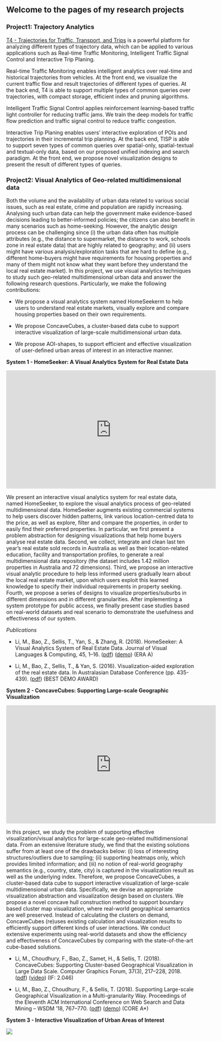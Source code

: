 ## Welcome to the pages of my research projects

### Project1: Trajectory Analytics
[T4 - Trajectories for Traffic, Transport, and Trips](https://t4research.github.io/) is a powerful platform for analyzing different types of trajectory data, which can be applied to various applications such as Real-time Traffic Monitoring, Intelligent Traffic Signal Control and Interactive Trip Planing.

Real-time Traffic Monitoring enables intelligent analytics over real-time and historical trajectories from vehicles. At the front end, we visualize the current traffic flow and result trajectories of different types of queries. At the back end, T4 is able to support multiple types of common queries over trajectories, with compact storage, efficient index and pruning algorithms.

Intelligent Traffic Signal Control applies reinforcement learning-based traffic light controller for reducing traffic jams. We train the deep models for traffic flow prediction and traffic signal control to reduce traffic congestion.

Interactive Trip Planing enables users’ interactive exploration of POIs and trajectories in their incremental trip planning. At the back end, TISP is able to support seven types of common queries over spatial-only, spatial-textual and textual-only data, based on our proposed unified indexing and search paradigm. At the front end, we propose novel visualization designs to present the result of different types of queries.

### Project2: Visual Analytics of Geo-related multidimensional data
Both the volume and the availability of urban data related to various social issues, such as real estate, crime and population are rapidly increasing. Analysing such urban data can help the government make evidence-based decisions leading to better-informed policies; the citizens can also benefit in many scenarios such as home-seeking. However, the analytic design process can be challenging since (i) the urban data often has multiple attributes (e.g., the distance to supermarket, the distance to work, schools zone in real estate data) that are highly related to geography; and (ii) users might have various analysis/exploration tasks that are hard to define (e.g., different home-buyers might have requirements for housing properties and many of them might not know what they want before they understand the local real estate market). In this project, we use visual analytics techniques to study such geo-related multidimensional urban data and answer the following research questions. Particularly, we make the following contributions:

- We propose a visual analytics system named HomeSeekerm to help users to understand real estate markets, visually explore and compare housing properties based on their own requirements.

- We propose ConcaveCubes, a cluster-based data cube to support interactive visualization of large-scale multidimensional urban data.

- We propose AOI-shapes, to support efficient and effective visualization of user-defined urban areas of interest in an interactive manner.

**System 1 - HomeSeeker: A Visual Analytics System for Real Estate Data**

<center><iframe width="560" height="315" src="https://www.youtube.com/embed/aIO9Y-ebLBo" frameborder="0" allow="accelerometer; autoplay; encrypted-media; gyroscope; picture-in-picture" allowfullscreen></iframe></center>


We present an interactive visual analytics system for real estate data, named HomeSeeker, to explore the visual analytics process of geo-related multidimensional data. HomeSeeker augments existing commercial systems to help users discover hidden patterns, link various location-centred data to the price, as well as explore, filter and compare the properties, in order to easily find their preferred properties. In particular, we first present a problem abstraction for designing visualizations that help home buyers analyse real estate data. Second, we collect, integrate and clean last ten year’s real estate sold records in Australia as well as their location-related education, facility and transportation profiles, to generate a real multidimensional data repository (the dataset includes 1.42 million properties in Australia and 72 dimensions). Third, we propose an interactive visual analytic procedure to help less informed users gradually learn about the local real estate market, upon which users exploit this learned knowledge to specify their individual requirements in property seeking. Fourth, we propose a series of designs to visualize properties/suburbs in different dimensions and in different granularities. After implementing a system prototype for public access, we finally present case studies based on real-world datasets and real scenario to demonstrate the usefulness and effectiveness of our system.

*Publications*

- Li, M., Bao, Z., Sellis, T., Yan, S., & Zhang, R. (2018). HomeSeeker: A Visual Analytics System of Real Estate Data. Journal of Visual Languages & Computing, 45, 1–16. ([pdf](http://mingzhaoli.net/wp-content/uploads/2018/08/2018-HomeSeeker-A-Visual-Analytics-System-of-Real-Estate-Data.pdf)) ([demo](http://115.146.89.158/)) (ERA A)

- Li, M., Bao, Z., Sellis, T., & Yan, S. (2016). Visualization-aided exploration of the real estate data. In Australasian Database Conference (pp. 435-439). ([pdf](http://mingzhaoli.net/wp-content/uploads/2018/08/2016-HomeSeeker-Demo-ADC-2016.pdf)) (BEST DEMO AWARD)

**System 2 - ConcaveCubes: Supporting Large-scale Geographic Visualization**

<center><iframe width="560" height="315" src="https://www.youtube.com/embed/a5a-FSleKFk" frameborder="0" allow="accelerometer; autoplay; encrypted-media; gyroscope; picture-in-picture" allowfullscreen></iframe></center>


In this project, we study the problem of supporting effective visualization/visual analytics for large-scale geo-related multidimensional data. From an extensive literature study, we find that the existing solutions suffer from at least one of the drawbacks below: (i) loss of interesting structures/outliers due to sampling; (ii) supporting heatmaps only, which provides limited information; and (iii) no notion of real-world geography semantics (e.g., country, state, city) is captured in the visualization result as well as the underlying index. Therefore, we propose ConcaveCubes, a cluster-based data cube to support interactive visualization of large-scale multidimensional urban data. Specifically, we devise an appropriate visualization abstraction and visualization design based on clusters. We propose a novel concave hull construction method to support boundary based cluster map visualization, where real-world geographical semantics are well preserved. Instead of calculating the clusters on demand, ConcaveCubes (re)uses existing calculation and visualization results to efficiently support different kinds of user interactions. We conduct extensive experiments using real-world datasets and show the efficiency and effectiveness of ConcaveCubes by comparing with the state-of-the-art cube-based solutions.

- Li, M., Choudhury, F., Bao, Z., Samet, H., & Sellis, T. (2018). ConcaveCubes: Supporting Cluster-based Geographical Visualization in Large Data Scale. Computer Graphics Forum, 37(3), 217–228, 2018. ([pdf](http://mingzhaoli.net/wp-content/uploads/2018/08/2018-ConcaveCubes-EuroVis-2018.pdf)) ([video](https://www.youtube.com/watch?v=a5a-FSleKFk)) (IF: 2.046)

- Li, M., Bao, Z., Choudhury, F., & Sellis, T. (2018). Supporting Large-scale Geographical Visualization in a Multi-granularity Way. Proceedings of the Eleventh ACM International Conference on Web Search and Data Mining – WSDM ’18, 767–770. ([pdf](http://mingzhaoli.net/wp-content/uploads/2018/08/2018-li-et-al-ConvexCubes-WSDM-2018.pdf)) ([demo](http://115.146.89.158/ConcaveCubes/)) (CORE A*)

**System 3 - Interactive Visualization of Urban Areas of Interest**

<img src="https://i2.wp.com/mingzhaoli.net/wp-content/uploads/2019/06/Screenshot-2019-06-27-15.50.58.png?w=2003">
